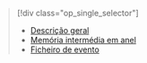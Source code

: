 > [!div class="op_single_selector"]
> * [Descrição geral](../articles/sql-database/sql-database-xevent-db-diff-from-svr.md)
> * [Memória intermédia em anel](../articles/sql-database/sql-database-xevent-code-ring-buffer.md)
> * [Ficheiro de evento](../articles/sql-database/sql-database-xevent-code-event-file.md)
> 
> 

